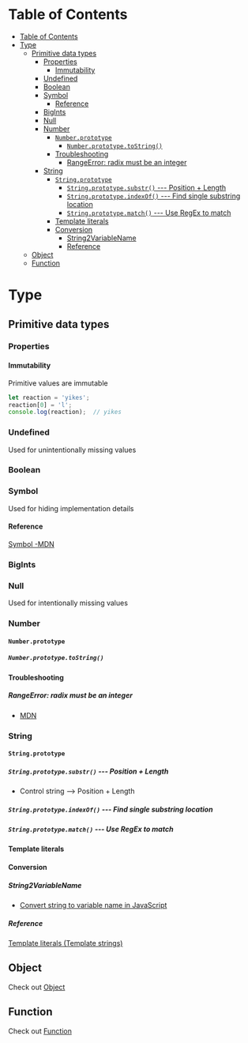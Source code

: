 # Table of Contents
- [Table of Contents](#table-of-contents)
- [Type](#type)
  - [Primitive data types](#primitive-data-types)
    - [Properties](#properties)
      - [Immutability](#immutability)
    - [Undefined](#undefined)
    - [Boolean](#boolean)
    - [Symbol](#symbol)
      - [Reference](#reference)
    - [BigInts](#bigints)
    - [Null](#null)
    - [Number](#number)
      - [```Number.prototype```](#numberprototype)
        - [```Number.prototype.toString()```](#numberprototypetostring)
      - [Troubleshooting](#troubleshooting)
        - [RangeError: radix must be an integer](#rangeerror-radix-must-be-an-integer)
    - [String](#string)
      - [```String.prototype```](#stringprototype)
        - [```String.prototype.substr()``` --- Position + Length](#stringprototypesubstr-----position--length)
        - [```String.prototype.indexOf()``` --- Find single substring location](#stringprototypeindexof-----find-single-substring-location)
        - [```String.prototype.match()``` --- Use RegEx to match](#stringprototypematch-----use-regex-to-match)
      - [Template literals](#template-literals)
      - [Conversion](#conversion)
        - [String2VariableName](#string2variablename)
        - [Reference](#reference-1)
  - [Object](#object)
  - [Function](#function)

# Type
## Primitive data types
### Properties
#### Immutability
Primitive values are immutable
```javascript
let reaction = 'yikes';
reaction[0] = 'l';
console.log(reaction);  // yikes
```
### Undefined
Used for unintentionally missing values
### Boolean

### Symbol
Used for hiding implementation details
#### Reference
[Symbol -MDN](https://developer.mozilla.org/en-US/docs/Web/JavaScript/Reference/Global_Objects/Symbol)
### BigInts
### Null
Used for intentionally missing values
### Number
#### ```Number.prototype```
##### ```Number.prototype.toString()```
#### Troubleshooting
##### RangeError: radix must be an integer
- [MDN](https://developer.mozilla.org/en-US/docs/Web/JavaScript/Reference/Errors/Bad_radix)
### String
#### ```String.prototype```
##### ```String.prototype.substr()``` --- Position + Length
- Control string --> Position + Length
##### ```String.prototype.indexOf()``` --- Find single substring location
##### ```String.prototype.match()``` --- Use RegEx to match
#### Template literals
#### Conversion
##### String2VariableName
- [Convert string to variable name in JavaScript](https://stackoverflow.com/questions/5613834/convert-string-to-variable-name-in-javascript)
##### Reference
[Template literals (Template strings)](https://developer.mozilla.org/en-US/docs/Web/JavaScript/Reference/Template_literals)
## Object
Check out [Object](./object.md)
## Function
Check out [Function](./function.md)


